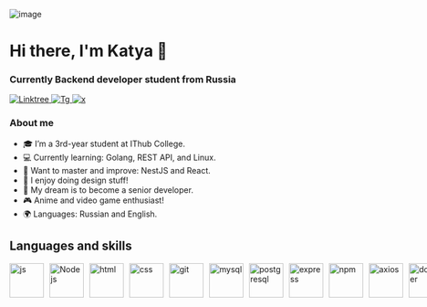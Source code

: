 ![image](https://github.com/user-attachments/assets/b3500d80-d3ea-4bab-8805-5f48ee7fe50b)

<div id="header" style="align-items: center;">
      <h1>Hi there, I'm Katya 👋</h1>
      <h3>Currently Backend developer student from Russia</h3>
    </div>

<div id="socials" style="align-items: center;">
      <a href="https://linktr.ee/K4t3a">
        <img src="https://img.shields.io/badge/linktree-green?style=for-the-badge&logo=linktree&logoColor=white" alt="Linktree">
      </a>
      <a href="https://t.me/adepto_xiao">
        <img src="https://img.shields.io/badge/telegram-blue?style=for-the-badge&logo=telegram&logoColor=white"
          alt="Tg">
      </a>
      <a href="https://x.com/y_yaded">
        <img src="https://img.shields.io/badge/x-black?style=for-the-badge&logo=x&logoColor=white"
          alt="x">
      </a>
</div>



### About me  
- 🎓 I’m a 3rd-year student at IThub College.  
- 💻 Currently learning: Golang, REST API, and Linux.  
- 🚀 Want to master and improve: NestJS and React.  
- 🎨 I enjoy doing design stuff!  
- 🌟 My dream is to become a senior developer.  
- 🎮 Anime and video game enthusiast!  
- 🌍 Languages: Russian and English.

<div id="lang">
  <h2>Languages and skills</h2>
  <div style="display: flex; gap: 10px;">
    <img src="https://cdn.jsdelivr.net/gh/devicons/devicon@latest/icons/javascript/javascript-original.svg"
      style="height: 60px; width: 60px;" title="js" />
    <img src="https://cdn.jsdelivr.net/gh/devicons/devicon@latest/icons/nodejs/nodejs-original.svg"
      style="height: 60px; width: 60px;" title="Node js" />
    <img src="https://cdn.jsdelivr.net/gh/devicons/devicon@latest/icons/html5/html5-original-wordmark.svg"
      style="height: 60px; width: 60px;" title="html" />
    <img src="https://cdn.jsdelivr.net/gh/devicons/devicon@latest/icons/css3/css3-original.svg"
      style="height: 60px; width: 60px;" title="css" />
    <img src="https://cdn.jsdelivr.net/gh/devicons/devicon@latest/icons/git/git-original.svg"
      style="height: 60px; width: 60px;" title="git" />
    <img src="https://cdn.jsdelivr.net/gh/devicons/devicon@latest/icons/mysql/mysql-original.svg"  
      style="height: 60px; width: 60px;" title="mysql" />
    <img src="https://cdn.jsdelivr.net/gh/devicons/devicon@latest/icons/postgresql/postgresql-original.svg"
      style="height: 60px; width: 60px;" title="postgresql" />
    <img src="https://cdn.jsdelivr.net/gh/devicons/devicon@latest/icons/express/express-original.svg"
      style="height: 60px; width: 60px;" title="express" />
    <img src="https://cdn.jsdelivr.net/gh/devicons/devicon@latest/icons/npm/npm-original-wordmark.svg"
      style="height: 60px; width: 60px;" title="npm" />
    <img src="https://cdn.jsdelivr.net/gh/devicons/devicon@latest/icons/axios/axios-plain.svg"
      style="height: 60px; width: 60px;" title="axios" />
    <img src="https://cdn.jsdelivr.net/gh/devicons/devicon@latest/icons/docker/docker-original.svg"
      style="height: 60px; width: 60px;" title="docker" />
    <img src="https://cdn.jsdelivr.net/gh/devicons/devicon@latest/icons/php/php-original.svg"
      style="height: 60px; width: 60px;" title="docker" />
  </div>
